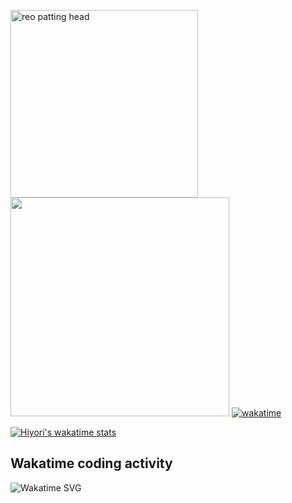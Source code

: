<a href="https://postimg.cc/mc5m8973"><img src="https://i.postimg.cc/RFM2CQFY/reo-patting.webp" width="300" alt="reo patting head"/></a> <img src= "https://wakatime.com/share/@hiyori/37b6f4cf-ede1-4d8b-add8-26708de67a74.png" width="350">
[![wakatime](https://wakatime.com/badge/user/49dba2c5-26e1-43a7-9d07-e0f8613d1227.svg)](https://wakatime.com/@49dba2c5-26e1-43a7-9d07-e0f8613d1227) 

[![Hiyori's wakatime stats](https://github-readme-stats.vercel.app/api/wakatime?username=hiyori&theme=buefy&range=last_year&is_including_today=true&layout=compact)](https://github.com/anuraghazra/github-readme-stats)


## Wakatime coding activity
<img src="https://wakatime.com/share/@hiyori/ef87015d-57e0-4afb-bb56-1a99a24ea312.svg" alt="Wakatime SVG"/>
